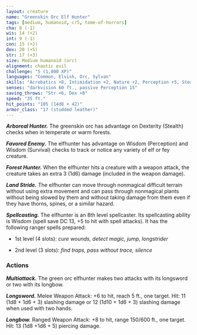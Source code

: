 ```yaml
---
layout: creature
name: "Greenskin Orc Elf Hunter"
tags: [medium, humanoid, cr5, tome-of-horrors]
cha: 8 (-1)
wis: 14 (+2)
int: 9 (-1)
con: 15 (+2)
dex: 20 (+5)
str: 17 (+3)
size: Medium humanoid (orc)
alignment: chaotic evil
challenge: "5 (1,800 XP)"
languages: "Common, Elvish, Orc, Sylvan"
skills: "Acrobatics +8, Intimidation +2, Nature +2, Perception +5, Stealth +8 (+11 in forests), Survival +5"
senses: "darkvision 60 ft., passive Perception 15"
saving_throws: "Str +6, Dex +8"
speed: "35 ft."
hit_points: "105 (14d8 + 42)"
armor_class: "17 (studded leather)"
---
```


***Arboreal Hunter.*** The greenskin orc has advantage on Dexterity
(Stealth) checks when in temperate or warm forests.

***Favored Enemy.*** The elfhunter has advantage on Wisdom (Perception)
and Wisdom (Survival) checks to track or notice any variety of elf or fey
creature.

***Forest Hunter.*** When the elfhunter hits a creature with a weapon attack,
the creature takes an extra 3 (1d6) damage (included in the weapon damage).

***Land Stride.*** The elfhunter can move through nonmagical difficult
terrain without using extra movement and can pass through nonmagical
plants without being slowed by them and without taking damage from
them even if they have thorns, spines, or a similar hazard.

***Spellcasting.*** The elfhunter is an 8th level spellcaster. Its spellcasting
ability is Wisdom (spell save DC 13, +5 to hit with spell attacks). It has
the following ranger spells prepared:

* 1st level (4 slots): <i>cure wounds, detect magic, jump, longstrider</i>

* 2nd level (3 slots): <i>find traps, pass without trace, silence</i>

### Actions

***Multiattack.*** The green orc elfhunter makes two attacks with its
longsword or two with its longbow.

***Longsword.*** Melee Weapon Attack: +6 to hit, reach 5 ft., one target. Hit:
11 (1d8 + 1d6 + 3) slashing damage or 12 (1d10 + 1d6 + 3) slashing damage when used
with two hands.

***Longbow.*** Ranged Weapon Attack: +8 to hit, range 150/600 ft., one
target. Hit: 13 (1d8 +1d6 + 5) piercing damage.
